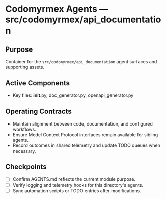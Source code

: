 # Codomyrmex Agents — src/codomyrmex/api_documentation

## Purpose
Container for the `src/codomyrmex/api_documentation` agent surfaces and supporting assets.

## Active Components
- Key files: __init__.py, doc_generator.py, openapi_generator.py

## Operating Contracts
- Maintain alignment between code, documentation, and configured workflows.
- Ensure Model Context Protocol interfaces remain available for sibling agents.
- Record outcomes in shared telemetry and update TODO queues when necessary.

## Checkpoints
- [ ] Confirm AGENTS.md reflects the current module purpose.
- [ ] Verify logging and telemetry hooks for this directory's agents.
- [ ] Sync automation scripts or TODO entries after modifications.
